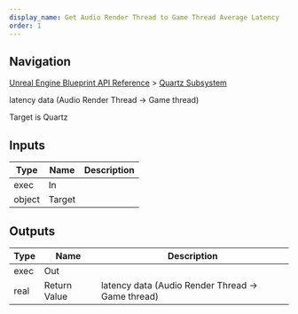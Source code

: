 ```yaml
---
display_name: Get Audio Render Thread to Game Thread Average Latency
order: 1
---
```

## Navigation

[Unreal Engine Blueprint API Reference](https://dev.epicgames.com/documentation/en-us/unreal-engine/BlueprintAPI) > [Quartz Subsystem](https://dev.epicgames.com/documentation/en-us/unreal-engine/BlueprintAPI/QuartzSubsystem)

latency data (Audio Render Thread -> Game thread)

Target is Quartz

## Inputs

| Type | Name | Description |
| --- | --- | --- |
| exec | In |  |
| object | Target |  |

## Outputs

| Type | Name | Description |
| --- | --- | --- |
| exec | Out |  |
| real | Return Value | latency data (Audio Render Thread -> Game thread) |
